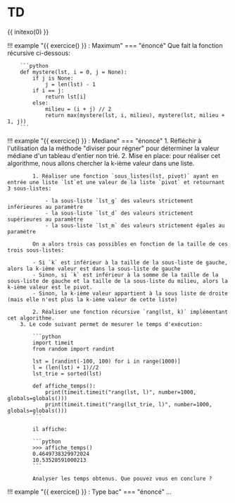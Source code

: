 # TD

{{ initexo(0) }}

!!! example "{{ exercice() }} : Maximum"
    === "énoncé"
        Que fait la fonction récursive ci-dessous:

        ```python
        def mystere(lst, i = 0, j = None):
            if j is None:
                j = len(lst) - 1
            if i == j:
                return lst[i]
            else:
                milieu = (i + j) // 2
                return max(mystere(lst, i, milieu), mystere(lst, milieu + 1, j))
        ```

!!! example "{{ exercice() }} : Mediane"
    === "énoncé"
        1. Réfléchir à l'utilisation da la méthode "diviser pour régner" pour déterminer la valeur médiane d'un tableau d'entier non trié.
        2. Mise en place: pour réaliser cet algorithme, nous allons chercher la k-ième valeur dans une liste.

            1. Réaliser une fonction `sous_listes(lst, pivot)` ayant en entrée une liste `lst`et une valeur de la liste `pivot` et retournant 3 sous-listes:

                - la sous-liste `lst_g` des valeurs strictement inférieures au paramètre
                - la sous-liste `lst_d` des valeurs strictement supérieures au paramètre
                - la sous-liste `lst_m` des valeurs strictement égales au paramètre
            
            On a alors trois cas possibles en fonction de la taille de ces trois sous-listes:

            - Si `k` est inférieur à la taille de la sous-liste de gauche, alors la k-ième valeur est dans la sous-liste de gauche
            - Sinon, si `k` est inférieur à la somme de la taille de la sous-liste de gauche et la taille de la sous-liste du milieu, alors la k-ième valeur est le pivot.
            - Sinon, la k-ième valeur appartient à la sous liste de droite (mais elle n'est plus la k-ième valeur de cette liste)

            2. Réaliser une fonction récursive `rang(lst, k)` implémentant cet algorithme.
        3. Le code suivant permet de mesurer le temps d'exécution:

            ```python
            import timeit
            from random import randint

            lst = [randint(-100, 100) for i in range(1000)]
            l = (len(lst) + 1)//2
            lst_trie = sorted(lst)

            def affiche_temps():
                print(timeit.timeit("rang(lst, l)", number=1000, globals=globals()))
                print(timeit.timeit("rang(lst_trie, l)", number=1000, globals=globals()))
            ```

            il affiche:
            
            ```python
            >>> affiche_temps()
            0.4649738329972024
            10.53528591000213
            ```

            Analyser les temps obtenus. Que pouvez vous en conclure ?
        

!!! example "{{ exercice() }} : Type bac"
    === "énoncé"
        ...